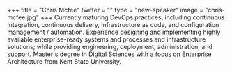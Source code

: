 +++
title = "Chris Mcfee"
twitter = ""
type = "new-speaker"
image = "chris-mcfee.jpg"
+++
Currently maturing DevOps practices, including continuous integration, continuous delivery, infrastructure as code, and configuration management / automation. Experience designing and implementing highly available enterprise-ready systems and processes and infrastructure solutions; while providing engineering, deployment, administration, and support. Master's degree in Digital Sciences with a focus on Enterprise Architecture from Kent State University.